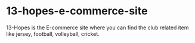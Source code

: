 # 13-hopes-e-commerce-site
13-Hopes is the E-commerce site where you can find the club related item like jersey, football, volleyball, cricket.
